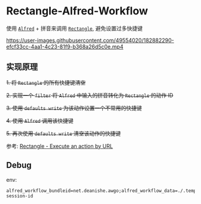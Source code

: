 # Rectangle-Alfred-Workflow

使用 [`Alfred`](https://www.alfredapp.com/) + 拼音来调用 [`Rectangle`](https://github.com/rxhanson/Rectangle), 避免设置过多快捷键




https://user-images.githubusercontent.com/49554020/182882290-efcf33cc-4aa1-4c23-81f9-b368a26d5c0e.mp4



## 实现原理

~~1. 将 `Rectangle` 的所有快捷键清空~~

~~2. 实现一个 `filter` 将 `Alfred` 中输入的拼音转化为 `Rectangle` 的动作 ID~~

~~3. 使用 `defaults write` 为该动作设置一个不常用的快捷键~~

~~4. 使用 `Alfred` 调用该快捷键~~

~~5. 再次使用 `defaults write` 清空该动作的快捷键~~

参考: [Rectangle - Execute an action by URL](https://github.com/rxhanson/Rectangle#execute-an-action-by-url)



## Debug

env:

```
alfred_workflow_bundleid=net.deanishe.awgo;alfred_workflow_data=./.temp/testenv/data;alfred_workflow_cache=./.temp/testenv/cache;alfred_version=3.8.1;alfred_workflow_version=1.2.0;alfred_workflow_name=AwGo;AW_SESSION_ID=test-session-id
```

